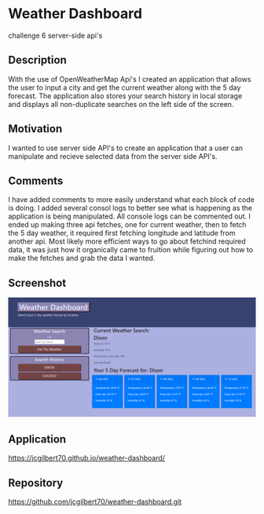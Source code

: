 # Weather Dashboard
challenge 6 server-side api's

## Description
With the use of OpenWeatherMap Api's I created an application that allows the user to input a city and get the current weather along with the 5 day forecast. The application also stores your search history in local storage and displays all non-duplicate searches on the left side of the screen.

## Motivation
I wanted to use server side API's to create an application that a user can manipulate and recieve selected data from the server side API's. 

## Comments
I have added comments to more easily understand what each block of code is doing. I added several consol logs to better see what is happening as the application is being manipulated. All console logs can be commented out. I ended up making three api fetches, one for current weather, then to fetch the 5 day weather, it required first fetching longitude and latitude from another api. Most likely more efficient ways to go about fetchind required data, it was just how it organically came to fruition while figuring out how to make the fetches and grab the data I wanted.

## Screenshot

<img src="assets/img/screenshot.png">

## Application

https://jcgilbert70.github.io/weather-dashboard/

## Repository

https://github.com/jcgilbert70/weather-dashboard.git

